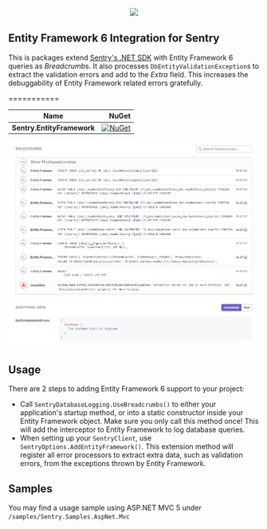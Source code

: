 ﻿<p align="center">
  <a href="https://sentry.io" target="_blank" align="center">
    <img src="https://sentry-brand.storage.googleapis.com/sentry-logo-black.png" width="280">
  </a>
  <br />
</p>

## Entity Framework 6 Integration for Sentry

This is packages extend [Sentry's .NET SDK](https://github.com/getsentry/sentry-dotnet) with Entity Framework 6 queries as *Breadcrumb*s.
It also processes `DbEntityValidationException`s to extract the validation errors and add to the *Extra* field.
This increases the debuggability of Entity Framework related errors gratefully.

===========


|      Name                 |        NuGet         |
| ----------------------------- | -------------------: |
|     **Sentry.EntityFramework**     |   [![NuGet](https://img.shields.io/nuget/vpre/Sentry.EntityFramework.svg)](https://www.nuget.org/packages/Sentry.EntityFramework)   |

![Example in Sentry](.assets/ef.PNG)


## Usage

There are 2 steps to adding Entity Framework 6 support to your project:

* Call `SentryDatabaseLogging.UseBreadcrumbs()` to either your application's startup method, or into a static constructor inside your Entity Framework object. Make sure you only call this method once! This will add the interceptor to Entity Framework to log database queries.
* When setting up your `SentryClient`, use `SentryOptions.AddEntityFramework()`. This extension method will register all error processors to extract extra data, such as validation errors, from the exceptions thrown by Entity Framework.

## Samples

You may find a usage sample using ASP.NET MVC 5 under `/samples/Sentry.Samples.AspNet.Mvc`
